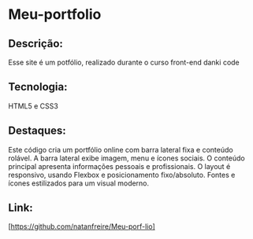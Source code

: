 # Meu-portfolio

## Descrição:
Esse site é um potfólio, realizado durante o curso front-end danki code

## Tecnologia:
HTML5 e CSS3

## Destaques:

Este código cria um portfólio online com barra lateral fixa e conteúdo rolável. A barra lateral exibe imagem, menu e ícones sociais. O conteúdo principal apresenta informações pessoais e profissionais. O layout é responsivo, usando Flexbox e posicionamento fixo/absoluto. Fontes e ícones estilizados para um visual moderno.

## Link:
[https://github.com/natanfreire/Meu-porf-lio]
